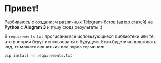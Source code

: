 <h1>Привет!</h1>

<p>Разбираюсь с созданием различных Telegram-ботов (<a href="https://habr.com/ru/users/ivankarmanow/" target="_blank">автор статей</a>) на <strong>Python</strong> с <strong>Aiogram 3</strong> и пушу сюда результаты :)</p>

<p>В <code>requirements.txt</code> прописаны все использующиеся библиотеки или те, что в теории будут использованы в будущем. Если будете использовать код, то можете скачать их все через терминал:</p>

<pre><code>pip install -r requirements.txt</code></pre>
